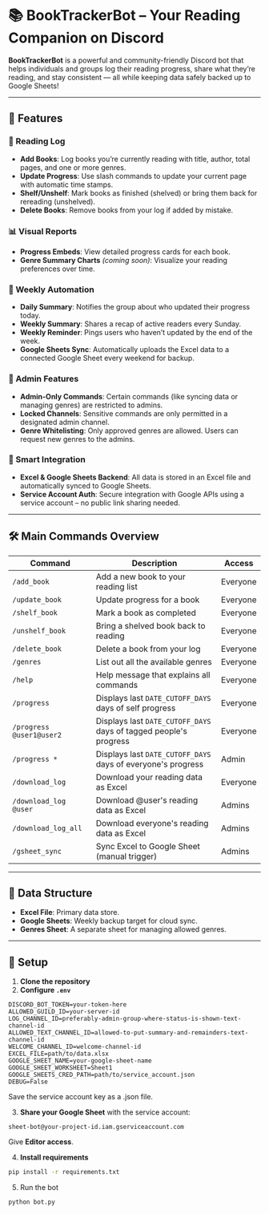 # 📚 BookTrackerBot – Your Reading Companion on Discord

**BookTrackerBot** is a powerful and community-friendly Discord bot that helps individuals and groups log their reading progress, share what they’re reading, and stay consistent — all while keeping data safely backed up to Google Sheets!

---

## 🚀 Features

### 📖 Reading Log
- **Add Books**: Log books you’re currently reading with title, author, total pages, and one or more genres.
- **Update Progress**: Use slash commands to update your current page with automatic time stamps.
- **Shelf/Unshelf**: Mark books as finished (shelved) or bring them back for rereading (unshelved).
- **Delete Books**: Remove books from your log if added by mistake.

### 📊 Visual Reports
- **Progress Embeds**: View detailed progress cards for each book.
- **Genre Summary Charts** *(coming soon)*: Visualize your reading preferences over time.

### 🔁 Weekly Automation
- **Daily Summary**: Notifies the group about who updated their progress today.
- **Weekly Summary**: Shares a recap of active readers every Sunday.
- **Weekly Reminder**: Pings users who haven’t updated by the end of the week.
- **Google Sheets Sync**: Automatically uploads the Excel data to a connected Google Sheet every weekend for backup.

### 🔐 Admin Features
- **Admin-Only Commands**: Certain commands (like syncing data or managing genres) are restricted to admins.
- **Locked Channels**: Sensitive commands are only permitted in a designated admin channel.
- **Genre Whitelisting**: Only approved genres are allowed. Users can request new genres to the admins.

### 🧠 Smart Integration
- **Excel & Google Sheets Backend**: All data is stored in an Excel file and automatically synced to Google Sheets.
- **Service Account Auth**: Secure integration with Google APIs using a service account – no public link sharing needed.

---

## 🛠️ Main Commands Overview

| Command                | Description                                      | Access    |
|------------------------|--------------------------------------------------|-----------|
| `/add_book`            | Add a new book to your reading list             | Everyone  |
| `/update_book`         | Update progress for a book                       | Everyone  |
| `/shelf_book`          | Mark a book as completed                         | Everyone  |
| `/unshelf_book`        | Bring a shelved book back to reading            | Everyone  |
| `/delete_book`         | Delete a book from your log                      | Everyone  |
| `/genres`              | List out all the available genres                   | Everyone  |
| `/help`                | Help message that explains all commands                | Everyone  |
| `/progress`            | Displays last `DATE_CUTOFF_DAYS` days of self progress| Everyone    |
| `/progress @user1@user2`| Displays last `DATE_CUTOFF_DAYS` days of tagged people's progress| Everyone |
| `/progress *`          | Displays last `DATE_CUTOFF_DAYS` days of everyone's progress| Admin |
| `/download_log`        | Download your reading data as Excel             | Everyone  |
| `/download_log @user`  | Download @user's reading data as Excel             | Admins  |
| `/download_log_all`  | Download everyone's reading data as Excel             | Admins  |
| `/gsheet_sync`         | Sync Excel to Google Sheet (manual trigger)     | Admins    |

---

## 📁 Data Structure

- **Excel File**: Primary data store.
- **Google Sheets**: Weekly backup target for cloud sync.
- **Genres Sheet**: A separate sheet for managing allowed genres.

---

## 🔧 Setup

1. **Clone the repository**
2. **Configure `.env`**
```
DISCORD_BOT_TOKEN=your-token-here
ALLOWED_GUILD_ID=your-server-id
LOG_CHANNEL_ID=preferably-admin-group-where-status-is-shown-text-channel-id
ALLOWED_TEXT_CHANNEL_ID=allowed-to-put-summary-and-remainders-text-channel-id
WELCOME_CHANNEL_ID=welcome-channel-id
EXCEL_FILE=path/to/data.xlsx
GOOGLE_SHEET_NAME=your-google-sheet-name
GOOGLE_SHEET_WORKSHEET=Sheet1
GOOGLE_SHEETS_CRED_PATH=path/to/service_account.json
DEBUG=False
```
Save the service account key as a .json file.

3. **Share your Google Sheet** with the service account:
```
sheet-bot@your-project-id.iam.gserviceaccount.com
```
Give **Editor access**.

4. **Install requirements**
```bash
pip install -r requirements.txt
```
5. Run the bot
```python
python bot.py
```
